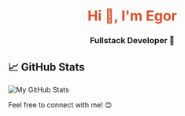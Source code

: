 # <div align="center" style="color:#e34f26">Hi 👋, I'm Egor</span>


### <div align="center"> Fullstack Developer 🚀 </div>

## 📈 GitHub Stats

![My GitHub Stats](https://github-readme-stats.vercel.app/api?username=george-leontev&show_icons=true&theme=radical)

Feel free to connect with me! 😊

